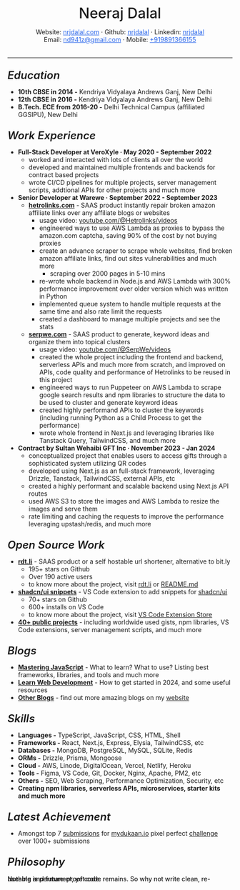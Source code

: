 <p style="font-size: 32px; font-weight: 500; margin-bottom: 0; text-align: center;">Neeraj Dalal</p>
<p style="margin-bottom: 0; text-align: center;">
  Website: <a href="https://nrjdalal.com" style="color: #2563eb; text-decoration: underline;">nrjdalal.com</a>
  ·
  Github: <a href="https://github.com/nrjdalal" style="color: #2563eb; text-decoration: underline;">nrjdalal</a>
  ·
  Linkedin: <a href="https://www.linkedin.com/in/nrjdalal" style="color: #2563eb; text-decoration: underline;">nrjdalal</a>
</p>
<p style="border-bottom: 1px solid; padding-bottom: 32px; margin-top: 0; text-align: center;">
  Email: <a href="mailto:nd941z@gmail.com" style="color: #2563eb; text-decoration: underline;">nd941z@gmail.com</a>
  ·
  Mobile: <a href="tel:+919891366155" style="color: #2563eb; text-decoration: underline;">+919891366155</a>
</p>

<p style="font-size: 24px; font-style: italic; font-weight: 600; margin-bottom: 0;">Education</p>

- **10th CBSE in 2014 -** Kendriya Vidyalaya Andrews Ganj, New Delhi
- **12th CBSE in 2016 -** Kendriya Vidyalaya Andrews Ganj, New Delhi
- **B.Tech. ECE from 2016-20 -** Delhi Technical Campus (affiliated GGSIPU), New Delhi

<p style="font-size: 24px; font-style: italic; font-weight: 600; margin-bottom: 0;">Work Experience</p>

- **Full-Stack Developer at VeroXyle · May 2020 - September 2022**
  - worked and interacted with lots of clients all over the world
  - developed and maintained multiple frontends and backends for contract based projects
  - wrote CI/CD pipelines for multiple projects, server management scripts, addtional APIs for other projects and much more
- **Senior Developer at Warewe · September 2022 - September 2023**
  - **[hetrolinks.com](https://hetrolinks.com)** - SAAS product instantly repair broken amazon affiliate links over any affiliate blogs or websites
    - usage video: [youtube.com/@Hetrolinks/videos](https://www.youtube.com/@Hetrolinks/videos)
    - engineered ways to use AWS Lambda as proxies to bypass the amazon.com captcha, saving 90% of the cost by not buying proxies
    - create an advance scraper to scrape whole websites, find broken amazon affiliate links, find out sites vulnerabilities and much more
      - scraping over 2000 pages in 5-10 mins
    - re-wrote whole backend in Node.js and AWS Lambda with 300% performance improvement over older version which was written in Python
    - implemented queue system to handle multiple requests at the same time and also rate limit the requests
    - created a dashboard to manage multiple projects and see the stats
  - **[serpwe.com](https://serpwe.com)** - SAAS product to generate, keyword ideas and organize them into topical clusters
    - usage video: [youtube.com/@SerpWe/videos](https://www.youtube.com/@SerpWe/videos)
    - created the whole project including the frontend and backend, serverless APIs and much more from scratch, and improved on APIs, code quality and performance of Hetrolinks to be reused in this project
    - engineered ways to run Puppeteer on AWS Lambda to scrape google search results and npm libraries to structure the data to be used to cluster and generate keyword ideas
    - created highly performand APIs to cluster the keywords (including running Python as a Child Process to get the performance)
    - wrote whole frontend in Next.js and leveraging libraries like Tanstack Query, TailwindCSS, and much more
- **Contract by ​Sultan Wehaibi​ GFT Inc · November 2023 - Jan 2024**
  - conceptualized project that enables users to access gifts through a sophisticated system utilizing QR codes
  - developed using Next.js as an full-stack framework, leveraging Drizzle, Tanstack, TailwindCSS, external APIs, etc
  - created a highly performant and scalable backend using Next.js API routes
  - used AWS S3 to store the images and AWS Lambda to resize the images and serve them
  - rate limiting and caching the requests to improve the performance leveraging upstash/redis, and much more

<p style="font-size: 24px; font-style: italic; font-weight: 600; margin-bottom: 0;">Open Source Work</p>

- **[rdt.li](https://rdt.li)** - SAAS product or a self hostable url shortener, alternative to bit.ly
  - 195+ stars on Github
  - Over 190 active users
  - to know more about the project, visit [rdt.li](https://rdt.li) or [README.md](https://github.com/nrjdalal/rdt.li)
- **[shadcn/ui snippets](https://github.com/nrjdalal/shadcn-ui-snippets)** - VS Code extension to add snippets for [shadcn/ui](https://ui.shadcn.com)
  - 70+ stars on Github
  - 600+ installs on VS Code
  - to know more about the project, visit [VS Code Extension Store](https://marketplace.visualstudio.com/items?itemName=VeroXyle.shadcn-ui-snippets)
- **[40+ public projects](https://github.com/nrjdalal)** - including worldwide used gists, npm libraries, VS Code extensions, server management scripts, and much more

<p style="font-size: 24px; font-style: italic; font-weight: 600; margin-bottom: 0;">Blogs</p>

- **[Mastering JavaScript](https://nrjdalal.com/blog/javascript)** - What to learn? What to use? Listing best frameworks, libraries, and tools and much more
- **[Learn Web Development](https://nrjdalal.com/blog/web-development)** - How to get started in 2024, and some useful resources
- **[Other Blogs](https://nrjdalal.com)** - find out more amazing blogs on my [website](https://nrjdalal.com)

<p style="font-size: 24px; font-style: italic; font-weight: 600; margin-bottom: 0;">Skills</p>

- **Languages -** TypeScript, JavaScript, CSS, HTML, Shell
- **Frameworks -** React, Next.js, Express, Elysia, TailwindCSS, etc
- **Databases -** MongoDB, PostgreSQL, MySQL, SQLite, Redis
- **ORMs -** Drizzle, Prisma, Mongoose
- **Cloud -** AWS, Linode, DigitalOcean, Vercel, Netlify, Heroku
- **Tools -** Figma, VS Code, Git, Docker, Nginx, Apache, PM2, etc
- **Others -** SEO, Web Scraping, Performance Optimization, Security, etc
- **Creating npm libraries, serverless APIs, microservices, starter kits and much more**

<p style="font-size: 24px; font-style: italic; font-weight: 600; margin-bottom: 0;">Latest Achievement</p>

- Amongst top 7 [submissions](https://twitter.com/waahbete/status/1744718447546970599) for [mydukaan.io](https://mydukaan.io/) pixel perfect [challenge](https://twitter.com/nrjdalal_com/status/1744905625208074623) over 1000+ submissions

<p style="font-size: 24px; font-style: italic; font-weight: 600; margin-bottom: 0;">Philosophy</p>

<p style="font-weight: 500; line-height: 0; margin-top: 24px;">Nothing is permanent, yet code remains. So why not write clean, re-useable and future-proof code.</p>
